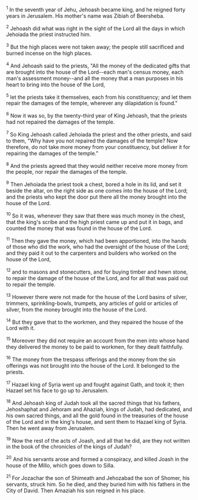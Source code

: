 <sup>1</sup> 
In the seventh year of Jehu, Jehoash became king, and he reigned forty years in Jerusalem. His mother's name was Zibiah of Beersheba. 

<sup>2</sup> 
Jehoash did what was right in the sight of the Lord all the days in which Jehoiada the priest instructed him. 

<sup>3</sup> 
But the high places were not taken away; the people still sacrificed and burned incense on the high places. 

<sup>4</sup> 
And Jehoash said to the priests, "All the money of the dedicated gifts that are brought into the house of the Lord--each man's census money, each man's assessment money--and all the money that a man purposes in his heart to bring into the house of the Lord, 

<sup>5</sup> 
let the priests take it themselves, each from his constituency; and let them repair the damages of the temple, wherever any dilapidation is found." 

<sup>6</sup> 
Now it was so, by the twenty-third year of King Jehoash, that the priests had not repaired the damages of the temple. 

<sup>7</sup> 
So King Jehoash called Jehoiada the priest and the other priests, and said to them, "Why have you not repaired the damages of the temple? Now therefore, do not take more money from your constituency, but deliver it for repairing the damages of the temple." 

<sup>8</sup> 
And the priests agreed that they would neither receive more money from the people, nor repair the damages of the temple. 

<sup>9</sup> 
Then Jehoiada the priest took a chest, bored a hole in its lid, and set it beside the altar, on the right side as one comes into the house of the Lord; and the priests who kept the door put there all the money brought into the house of the Lord. 

<sup>10</sup> 
So it was, whenever they saw that there was much money in the chest, that the king's scribe and the high priest came up and put it in bags, and counted the money that was found in the house of the Lord. 

<sup>11</sup> 
Then they gave the money, which had been apportioned, into the hands of those who did the work, who had the oversight of the house of the Lord; and they paid it out to the carpenters and builders who worked on the house of the Lord, 

<sup>12</sup> 
and to masons and stonecutters, and for buying timber and hewn stone, to repair the damage of the house of the Lord, and for all that was paid out to repair the temple. 

<sup>13</sup> 
However there were not made for the house of the Lord basins of silver, trimmers, sprinkling-bowls, trumpets, any articles of gold or articles of silver, from the money brought into the house of the Lord. 

<sup>14</sup> 
But they gave that to the workmen, and they repaired the house of the Lord with it. 

<sup>15</sup> 
Moreover they did not require an account from the men into whose hand they delivered the money to be paid to workmen, for they dealt faithfully. 

<sup>16</sup> 
The money from the trespass offerings and the money from the sin offerings was not brought into the house of the Lord. It belonged to the priests.

<sup>17</sup> 
Hazael king of Syria went up and fought against Gath, and took it; then Hazael set his face to go up to Jerusalem. 

<sup>18</sup> 
And Jehoash king of Judah took all the sacred things that his fathers, Jehoshaphat and Jehoram and Ahaziah, kings of Judah, had dedicated, and his own sacred things, and all the gold found in the treasuries of the house of the Lord and in the king's house, and sent them to Hazael king of Syria. Then he went away from Jerusalem.

<sup>19</sup> 
Now the rest of the acts of Joash, and all that he did, are they not written in the book of the chronicles of the kings of Judah? 

<sup>20</sup> 
And his servants arose and formed a conspiracy, and killed Joash in the house of the Millo, which goes down to Silla. 

<sup>21</sup> 
For Jozachar the son of Shimeath and Jehozabad the son of Shomer, his servants, struck him. So he died, and they buried him with his fathers in the City of David. Then Amaziah his son reigned in his place.